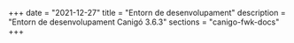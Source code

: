 +++
date        = "2021-12-27"
title       = "Entorn de desenvolupament"
description = "Entorn de desenvolupament Canigó 3.6.3"
sections    = "canigo-fwk-docs"
+++